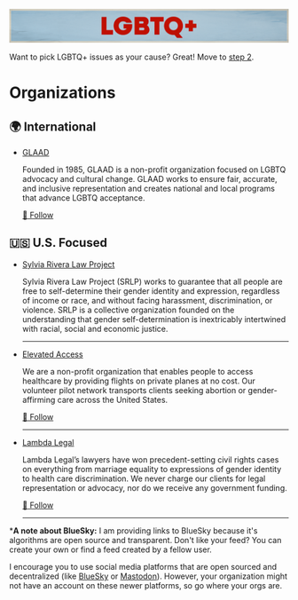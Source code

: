 ![LGBTQ+](../../assets/Causes-LGBTQ.png)

Want to pick LGBTQ+ issues as your cause? Great! Move to [step 2](../../steps/step2/README.md).

# Organizations

## 🌍 International

- [GLAAD](https://https//www.glaad.org)

  Founded in 1985, GLAAD is a non-profit organization focused on LGBTQ advocacy and cultural change. GLAAD works to ensure fair, accurate, and inclusive representation and creates national and local programs that advance LGBTQ acceptance. 

  <a href="https://bsky.app/profile/glaad.bsky.social" title="Follow on BlueSky Social">🦋 Follow</a>   

## 🇺🇸 U.S. Focused

- [Sylvia Rivera Law Project](https://srlp.org/)

  Sylvia Rivera Law Project (SRLP) works to guarantee that all people are free to self-determine their gender identity and expression, regardless of income or race, and without facing harassment, discrimination, or violence. SRLP is a collective organization founded on the understanding that gender self-determination is inextricably intertwined with racial, social and economic justice.

  ---

- [Elevated Access](https://www.elevatedaccess.org/)

  We are a non-profit organization that enables people to access healthcare by providing flights on private planes at no cost. Our volunteer pilot network transports clients seeking abortion or gender-affirming care across the United States.

  <a href="https://bsky.app/profile/elevatedaccess.bsky.social" title="Follow on BlueSky Social">🦋 Follow</a> 

  ---

- [Lambda Legal](https://www.lambdalegal.org/)

  Lambda Legal’s lawyers have won precedent-setting civil rights cases on everything from marriage equality to expressions of gender identity to health care discrimination. We never charge our clients for legal representation or advocacy, nor do we receive any government funding.

  <a href="https://bsky.app/profile/lambdalegal.bsky.social" title="Follow on BlueSky Social">🦋 Follow</a>

  ---

***A note about BlueSky:** I am providing links to BlueSky because it's algorithms are open source and transparent. Don't like your feed? You can create your own or find a feed created by a fellow user.

I encourage you to use social media platforms that are open sourced and decentralized (like [BlueSky](https://bsky.app/) or [Mastodon](https://joinmastodon.org/)). However, your organization might not have an account on these newer platforms, so go where your orgs are.  